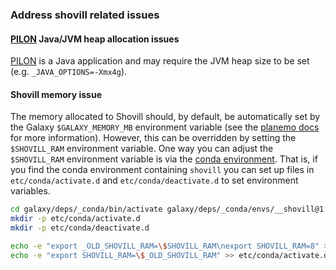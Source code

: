 ### Address shovill related issues 

#### [PILON] Java/JVM heap allocation issues

[PILON] is a Java application and may require the JVM heap size to be set (e.g. `_JAVA_OPTIONS=-Xmx4g`).

#### Shovill memory issue

The memory allocated to Shovill should, by default, be automatically set by the Galaxy `$GALAXY_MEMORY_MB` environment variable (see the [planemo docs][planemo] for more information). However, this can be overridden by setting the `$SHOVILL_RAM` environment variable. One way you can adjust the `$SHOVILL_RAM` environment variable is via the [conda environment][]. That is, if you find the conda environment containing `shovill` you can set up files in `etc/conda/activate.d` and `etc/conda/deactivate.d` to set environment variables.

```bash
cd galaxy/deps/_conda/bin/activate galaxy/deps/_conda/envs/__shovill@1.0.4
mkdir -p etc/conda/activate.d
mkdir -p etc/conda/deactivate.d

echo -e "export _OLD_SHOVILL_RAM=\$SHOVILL_RAM\nexport SHOVILL_RAM=8" >> etc/conda/activate.d/shovill-ram.sh
echo -e "export SHOVILL_RAM=\$_OLD_SHOVILL_RAM" >> etc/conda/activate.d/shovill-ram.sh
```

[PILON]: https://www.ncbi.nlm.nih.gov/pmc/articles/PMC4237348/
[conda environment]: https://conda.io/docs/user-guide/tasks/manage-environments.html#saving-environment-variables
[planemo]: https://planemo.readthedocs.io/en/latest/writing_advanced.html#cluster-usage

